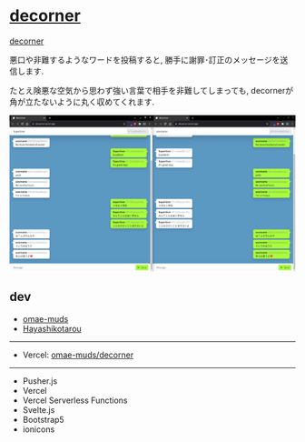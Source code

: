 # [decorner](https://decorner.vercel.app)

[decorner](https://decorner.vercel.app)

悪口や非難するようなワードを投稿すると, 勝手に謝罪･訂正のメッセージを送信します.

たとえ険悪な空気から思わず強い言葉で相手を非難してしまっても, decornerが角が立たないように丸く収めてくれます.

![thumbnail](thumbnail.png)

## dev

- [omae-muds](https://github.com/omae-muds)
- [Hayashikotarou](https://github.com/Hayashikotarou)

---

- Vercel: [omae-muds/decorner](https://vercel.com/omae-muds/decorner)

---

- Pusher.js
- Vercel
- Vercel Serverless Functions
- Svelte.js
- Bootstrap5
- ionicons